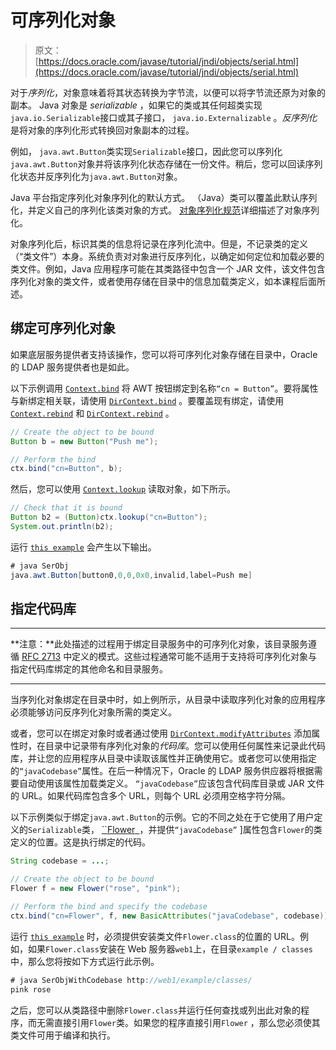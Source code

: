 # 可序列化对象

> 原文： [https://docs.oracle.com/javase/tutorial/jndi/objects/serial.html](https://docs.oracle.com/javase/tutorial/jndi/objects/serial.html)

对于*序列化*，对象意味着将其状态转换为字节流，以便可以将字节流还原为对象的副本。 Java 对象是 _serializable_ ，如果它的类或其任何超类实现`java.io.Serializable`接口或其子接口， `java.io.Externalizable` 。*反序列化*是将对象的序列化形式转换回对象副本的过程。

例如， `java.awt.Button`类实现`Serializable`接口，因此您可以序列化`java.awt.Button`对象并将该序列化状态存储在一份文件。稍后，您可以回读序列化状态并反序列化为`java.awt.Button`对象。

Java 平台指定序列化对象序列化的默认方式。 （Java）类可以覆盖此默认序列化，并定义自己的序列化该类对象的方式。 [对象序列化规范](https://docs.oracle.com/javase/8/docs/technotes/guides/serialization/index.html)详细描述了对象序列化。

对象序列化后，标识其类的信息将记录在序列化流中。但是，不记录类的定义（“类文件”）本身。系统负责对对象进行反序列化，以确定如何定位和加载必要的类文件。例如，Java 应用程序可能在其类路径中包含一个 JAR 文件，该文件包含序列化对象的类文件，或者使用存储在目录中的信息加载类定义，如本课程后面所述。

## 绑定可序列化对象

如果底层服务提供者支持该操作，您可以将可序列化对象存储在目录中，Oracle 的 LDAP 服务提供者也是如此。

以下示例调用 [`Context.bind`](https://docs.oracle.com/javase/8/docs/api/javax/naming/Context.html#bind-javax.naming.Name-java.lang.Object-) 将 AWT 按钮绑定到名称`“cn = Button”`。要将属性与新绑定相关联，请使用 [`DirContext.bind`](https://docs.oracle.com/javase/8/docs/api/javax/naming/directory/DirContext.html#bind-javax.naming.Name-java.lang.Object-javax.naming.directory.Attributes-) 。要覆盖现有绑定，请使用 [`Context.rebind`](https://docs.oracle.com/javase/8/docs/api/javax/naming/Context.html#rebind-javax.naming.Name-java.lang.Object-) 和 [`DirContext.rebind`](https://docs.oracle.com/javase/8/docs/api/javax/naming/directory/DirContext.html#rebind-javax.naming.Name-java.lang.Object-javax.naming.directory.Attributes-) 。

```java
// Create the object to be bound
Button b = new Button("Push me");

// Perform the bind
ctx.bind("cn=Button", b);

```

然后，您可以使用 [`Context.lookup`](https://docs.oracle.com/javase/8/docs/api/javax/naming/Context.html#lookup-javax.naming.Name-) 读取对象，如下所示。

```java
// Check that it is bound
Button b2 = (Button)ctx.lookup("cn=Button");
System.out.println(b2);

```

运行 [`this example`](examples/SerObj.java) 会产生以下输出。

```java
# java SerObj
java.awt.Button[button0,0,0,0x0,invalid,label=Push me]

```

## 指定代码库

* * *

**注意：**此处描述的过程用于绑定目录服务中的可序列化对象，该目录服务遵循 [RFC 2713](http://www.ietf.org/rfc/rfc2713.txt) 中定义的模式。这些过程通常可能不适用于支持将可序列化对象与指定代码库绑定的其他命名和目录服务。

* * *

当序列化对象绑定在目录中时，如上例所示，从目录中读取序列化对象的应用程序必须能够访问反序列化对象所需的类定义。

或者，您可以在绑定对象时或者通过使用 [`DirContext.modifyAttributes`](https://docs.oracle.com/javase/8/docs/api/javax/naming/directory/DirContext.html#modifyAttributes-javax.naming.Name-int-javax.naming.directory.Attributes-) 添加属性时，在目录中记录带有序列化对象的*代码库*。您可以使用任何属性来记录此代码库，并让您的应用程序从目录中读取该属性并正确使用它。或者您可以使用指定的`“javaCodebase”`属性。在后一种情况下，Oracle 的 LDAP 服务供应器将根据需要自动使用该属性加载类定义。 `“javaCodebase”`应该包含代码库目录或 JAR 文件的 URL。如果代码库包含多个 URL，则每个 URL 必须用空格字符分隔。

以下示例类似于绑定`java.awt.Button`的示例。它的不同之处在于它使用了用户定义的`Serializable`类， [``Flower` `](examples/Flower.java)，并提供`“javaCodebase”` ]属性包含`Flower`的类定义的位置。这是执行绑定的代码。

```java
String codebase = ...;

// Create the object to be bound
Flower f = new Flower("rose", "pink");

// Perform the bind and specify the codebase
ctx.bind("cn=Flower", f, new BasicAttributes("javaCodebase", codebase));

```

运行 [`this example`](examples/SerObjWithCodebase.java) 时，必须提供安装类文件`Flower.class`的位置的 URL。例如，如果`Flower.class`安装在 Web 服务器`web1`上，在目录`example / classes`中，那么您将按如下方式运行此示例。

```java
# java SerObjWithCodebase http://web1/example/classes/
pink rose

```

之后，您可以从类路径中删除`Flower.class`并运行任何查找或列出此对象的程序，而无需直接引用`Flower`类。如果您的程序直接引用`Flower` ，那么您必须使其类文件可用于编译和执行。